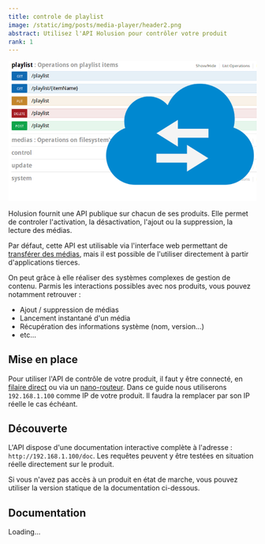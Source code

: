 ```yaml
---
title: controle de playlist
image: /static/img/posts/media-player/header2.png
abstract: Utilisez l'API Holusion pour contrôler votre produit
rank: 1
---
```


<div class="row">
  <div class="col-lg-6 col-md-12"><img class="img-fluid" src="/static/img/posts/media-player/header2.png"></div>
  <div class="col-lg-6 col-md-12">
  <p>Holusion fournit une API publique sur chacun de ses produits. Elle permet de controler l'activation, la désactivation, l'ajout ou la suppression, la lecture des médias.
  </p><p>
  Par défaut, cette API est utilisable via l'interface web permettant de <a href="/dev/fr/toolbox/packaging/">transférer des médias</a>, mais il est possible de l'utiliser directement à partir d'applications tierces.
  </p>
  <p>
  On peut grâce à elle réaliser des systèmes complexes de gestion de contenu. Parmis les interactions possibles avec nos produits, vous pouvez notamment retrouver :
  </p>
  <ul>
  <li>Ajout / suppression de médias</li>
  <li>Lancement instantané d'un média</li>
  <li>Récupération des informations système (nom, version...)</li>
  <li> etc...</li>
  </ul>
  </div>
</div>


## Mise en place

Pour utiliser l'API de contrôle de votre produit, il faut y être connecté, en [filaire direct](/dev/fr/tutorials/connect-direct-windows) ou via un [nano-routeur](/dev/fr/tutorials/connect-router). Dans ce guide nous utiliserons `192.168.1.100` comme IP de votre produit. Il faudra la remplacer par son IP réelle le cas échéant.

## Découverte

L'API dispose d'une documentation interactive complète à l'adresse : `http://192.168.1.100/doc`. Les requêtes peuvent y être testées en situation réelle directement sur le produit.


Si vous n'avez pas accès à un produit en état de marche, vous pouvez utiliser la version statique de la documentation ci-dessous.


## Documentation
<div id="swagger-ui">
  <div class="d-flex justify-content-center">
    <div class="spinner-border" role="status">
      <span class="sr-only">Loading...</span>
    </div>
  </div>
</div>
<script>
  'use strict';
  let loadScript = new Promise(function (resolve, reject){
    let el = document.createElement("SCRIPT");
    el.onload = resolve;
    el.onerror = reject;
    el.src = "https://unpkg.com/swagger-ui-dist@3/swagger-ui-bundle.js";
    document.head.appendChild(el);
  });
  let loadCSS = new Promise(function (resolve, reject){
    let el = document.createElement("link");
    el.onload = ()=>{
      el.media= "screen";
      resolve();
    };
    el.onerror = reject;
    el.rel = "stylesheet";
    el.href = "https://unpkg.com/swagger-ui-dist@3/swagger-ui.css";
    document.head.appendChild(el);
  });
  Promise.all([loadScript, loadCSS]).then(function(){
    console.log("Swagger loaded")
    const DisableTryItOutPlugin = function() {
      return {
        statePlugins: {
          spec: {
            wrapSelectors: {
              allowTryItOutFor: () => () => false
            }
          }
        }
      }
    }
    const ui = SwaggerUIBundle({
      url: "/static/files/api-docs_3.0.1.json",
      dom_id: '#swagger-ui',
      presets: [
        SwaggerUIBundle.presets.apis,
        SwaggerUIBundle.SwaggerUIStandalonePreset
      ],
      plugins: [
        DisableTryItOutPlugin
      ],
      layout: "BaseLayout",
      docExpansion: "none",
    })
  }, function(err){
    console.warn("Failed to init swagger : ", err);
    document.querySelector("#swagger-ui").innerHTML = `<div class="jumbotron">
      <h1>Impossible d'initializer swagger</h1>
      <p class="lead">${err.toString()}</p>
    </div>`
  })
</script>
